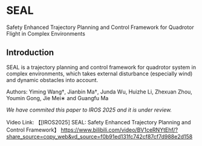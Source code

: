 # SEAL
Safety Enhanced Trajectory Planning and Control Framework for Quadrotor Flight in Complex Environments


## Introduction
SEAL is a trajectory planning and control framework for quadrotor system in complex environments, which takes external disturbance (especially wind) and dynamic obstacles into account.

Authors:  Yiming Wang†, Jianbin Ma†, Junda Wu, Huizhe Li, Zhexuan Zhou, Youmin Gong, Jie Mei∗ and Guangfu Ma

*We have commited this paper to IROS 2025 and it is under review.*

Video Link: 【[IROS2025] SEAL: Safety Enhanced Trajectory Planning and Control Framework】 https://www.bilibili.com/video/BV1ceRNYtEhf/?share_source=copy_web&vd_source=f0b91ed131fc742cf87cf7d988e2d158

